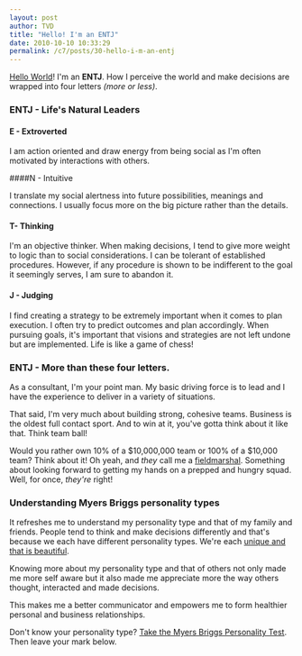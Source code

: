 ```yaml
---
layout: post
author: TVD
title: "Hello! I'm an ENTJ"
date: 2010-10-10 10:33:29
permalink: /c7/posts/30-hello-i-m-an-entj
---
```


[Hello World][1]! I'm an **ENTJ**. How I perceive the world and make decisions are wrapped into four letters *(more or less)*.

### ENTJ - Life's Natural Leaders

#### E -  Extroverted

I am action oriented and draw energy from being social as I'm often motivated by interactions with others.   

####N - Intuitive

I translate my social alertness into future possibilities, meanings and connections. I usually focus more on the big picture rather than the details.  

#### T- Thinking

I'm an objective thinker. When making decisions, I tend to give more weight to logic than to social considerations. I can be tolerant of established procedures. However, if any procedure is shown to be indifferent to the goal it seemingly serves, I am sure to abandon it.

#### J - Judging

I find creating a strategy to be extremely important when it comes to plan execution. I often try to predict outcomes and plan accordingly. When pursuing goals, it's important that visions and strategies are not left undone but are implemented. Life is like a game of chess! 

### ENTJ - More than these four letters.

As a consultant, I'm your point man. My basic driving force is to lead and I have the experience to deliver in a variety of situations.

That said, I'm very much about building strong, cohesive teams. Business is the oldest full contact sport. And to win at it, you've gotta think about it like that. Think team ball!

Would you rather own 10% of a $10,000,000 team or 100% of a $10,000 team? Think about it! Oh yeah, and *they* call me a [fieldmarshal][2]. Something about looking forward to getting my hands on a prepped and hungry squad. Well, for once, *they're* right!

### Understanding Myers Briggs personality types

It refreshes me to understand my personality type and that of my family and friends. People tend to think and make decisions differently and that's because we each have different personality types. We're each [unique and that is beautiful][3].

Knowing more about my personality type and that of others not only made me more self aware but it also made me appreciate more the way others thought, interacted and made decisions.

This makes me a better communicator and empowers me to form healthier personal and business relationships.

Don't know your personality type? [Take the Myers Briggs Personality Test][4]. Then leave your mark below.


  [1]: https://techoctave.com/posts/1-hello-world
  [2]: http://en.wikipedia.org/wiki/Fieldmarshal
  [3]: https://techoctave.com/posts/27-stop-faking-the-plural
  [4]: http://www.humanmetrics.com/cgi-win/JTypes2.asp
